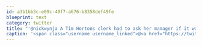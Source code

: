 ```yaml
---
id: a3b1bb3c-e09c-49f7-a676-b8358def49fe
blueprint: text
category: twitter
title: "'@nickwynja A Tim Hortons clerk had to ask her manager if it was okay to put 8 cookies in a box. (I asked her to)"
caption: '<span class="username username_linked">@<a href="https://twitter.com/nickwynja" title="Nick Wynja">nickwynja</a></span> A Tim Hortons clerk had to ask her manager if it was okay to put 8 cookies in a box. (I asked her to)'
---
```

